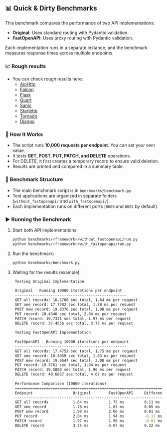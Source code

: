 ## 📊 Quick & Dirty Benchmarks

This benchmark compares the performance of two API implementations:  
- **Original**: Uses standard routing with Pydantic validation.  
- **FastOpenAPI**: Uses proxy routing with Pydantic validation.

Each implementation runs in a separate instance, and the benchmark measures response times across multiple endpoints.

### 📈 Rough results
- You can check rough results here:
  - [AioHttp](aiohttp/AIOHTTP.md)
  - [Falcon](falcon/FALCON.md)
  - [Flask](flask/FLASK.md)
  - [Quart](quart/QUART.md)
  - [Sanic](sanic/SANIC.md)
  - [Starlette](starlette/STARLETTE.md)
  - [Tornado](tornado/TORNADO.md)
  - [Django](django/DJANGO.md)

### 📖 How It Works
- The script runs **10,000 requests per endpoint**. You can set your own value.
- It tests **GET, POST, PUT, PATCH, and DELETE** operations.
- For DELETE, it first creates a temporary record to ensure valid deletion.
- Results are printed and compared in a summary table.

### 📂 Benchmark Structure
- The main benchmark script is in `benchmarks/benchmark.py`.
- Test applications are organized in separate folders (`without_fastopenapi/` and `with_fastopenapi/`).
- Each implementation runs on different ports (`8000` and `8001` by default).

### ▶️ Running the Benchmark
1. Start both API implementations:
   ```sh
   python benchmarks/<framework>/without_fastopenapi/run.py
   python benchmarks/<framework>/with_fastopenapi/run.py
   ```
2. Run the benchmark:
   ```sh
   python benchmarks/benchmark.py
   ```
3. Waiting for the results (example):
   ```sh
    Testing Original Implementation
    
    Original - Running 10000 iterations per endpoint
    --------------------------------------------------
    GET all records: 16.3760 sec total, 1.64 ms per request
    GET one record: 17.7782 sec total, 1.78 ms per request
    POST new record: 19.8376 sec total, 1.98 ms per request
    PUT record: 20.4346 sec total, 2.04 ms per request
    PATCH record: 19.7331 sec total, 1.97 ms per request
    DELETE record: 37.4556 sec total, 3.75 ms per request
    
    Testing FastOpenAPI Implementation
    
    FastOpenAPI - Running 10000 iterations per endpoint
    --------------------------------------------------
    GET all records: 17.4752 sec total, 1.75 ms per request
    GET one record: 18.3059 sec total, 1.83 ms per request
    POST new record: 19.9647 sec total, 2.00 ms per request
    PUT record: 19.3761 sec total, 1.94 ms per request
    PATCH record: 19.5880 sec total, 1.96 ms per request
    DELETE record: 40.6837 sec total, 4.07 ms per request
    
    Performance Comparison (10000 iterations)
    ======================================================================
    Endpoint                  Original        FastOpenAPI     Difference     
    ----------------------------------------------------------------------
    GET all records           1.64 ms         1.75 ms         0.11 ms (+6.7%)
    GET one record            1.78 ms         1.83 ms         0.05 ms (+3.0%)
    POST new record           1.98 ms         2.00 ms         0.01 ms (+0.6%)
    PUT record                2.04 ms         1.94 ms         -0.11 ms (-5.2%)
    PATCH record              1.97 ms         1.96 ms         -0.01 ms (-0.7%)
    DELETE record             3.75 ms         4.07 ms         0.32 ms (+8.6%)
   ```
